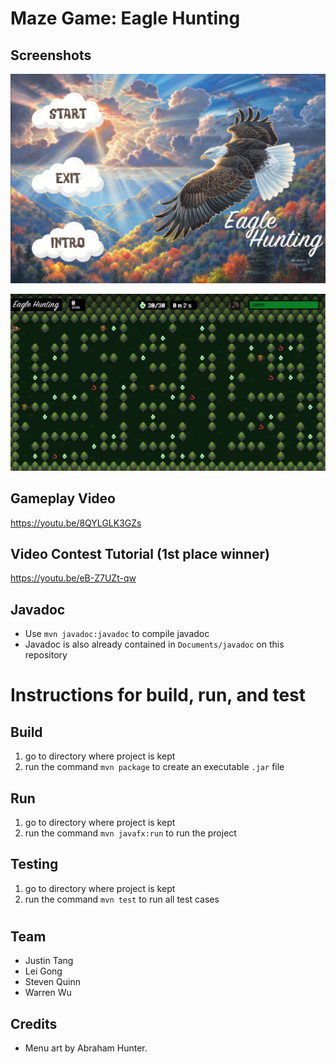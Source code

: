 # Maze Game: Eagle Hunting

## Screenshots
![screen1](resources/Screenshots/screenshot1.png)

![screen2](resources/Screenshots/screenshot2.png)

## Gameplay Video
https://youtu.be/8QYLGLK3GZs

## Video Contest Tutorial (1st place winner)
https://youtu.be/eB-Z7UZt-qw

## Javadoc
* Use `mvn javadoc:javadoc` to compile javadoc
* Javadoc is also already contained in `Documents/javadoc` on this repository

# Instructions for build, run, and test
## Build
1. go to directory where project is kept
2. run the command `mvn package` to create an executable `.jar` file
## Run
1. go to directory where project is kept
2. run the command `mvn javafx:run` to run the project
## Testing
1. go to directory where project is kept
2. run the command `mvn test` to run all test cases
#
## Team
* Justin Tang
* Lei Gong
* Steven Quinn
* Warren Wu
## Credits
* Menu art by Abraham Hunter.